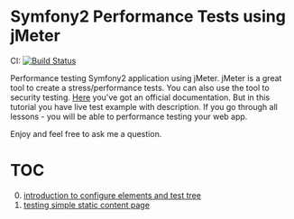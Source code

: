 Symfony2 Performance Tests using jMeter
================

CI: [![Build Status](https://travis-ci.org/hxtpoe/performanceTests.png?branch=master)](https://travis-ci.org/hxtpoe/performanceTests)
 
Performance testing Symfony2 application using jMeter. jMeter is a  great tool to create a stress/performance tests. You can also use the tool to security testing.
[Here](http://jmeter.apache.org/usermanual/index.html) you've got an official documentation. But in this tutorial you have live test example with description. If you go through all lessons - you will be able to performance testing your web app.

Enjoy and feel free to ask me a question.

TOC
================
00. [introduction to configure elements and test tree](https://github.com/hxtpoe/performanceTests/blob/master/scenarios/00-introduction/README.md)
01. [testing simple static content page](https://github.com/hxtpoe/performanceTests/blob/master/scenarios/01-sample%20request/README.md)
